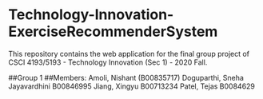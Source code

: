 # Technology-Innovation-ExerciseRecommenderSystem
This repository contains the web application for the final group project of CSCI 4193/5193 - Technology Innovation (Sec 1) - 2020 Fall. 

##Group 1
##Members: 
Amoli, Nishant (B00835717)
Doguparthi, Sneha Jayavardhini B00846995
Jiang, Xingyu B00713234 
Patel, Tejas B0084629
